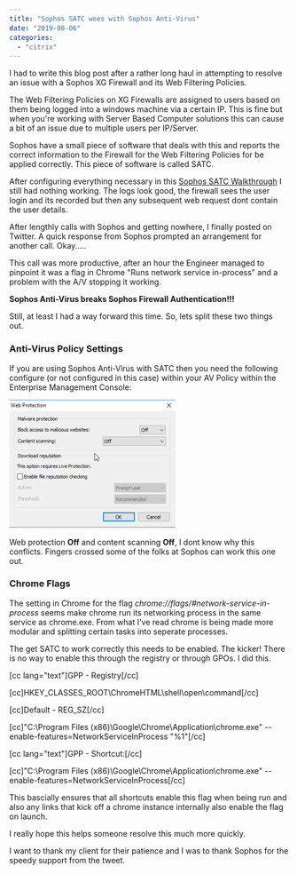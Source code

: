 ```yaml
---
title: "Sophos SATC woes with Sophos Anti-Virus"
date: "2019-08-06"
categories: 
  - "citrix"
---
```


I had to write this blog post after a rather long haul in attempting to resolve an issue with a Sophos XG Firewall and its Web Filtering Policies.

The Web Filtering Policies on XG Firewalls are assigned to users based on them being logged into a windows machine via a certain IP. This is fine but when you're working with Server Based Computer solutions this can cause a bit of an issue due to multiple users per IP/Server.

Sophos have a small piece of software that deals with this and reports the correct information to the Firewall for the Web Filtering Policies for be applied correctly. This piece of software is called SATC.

After configuring everything necessary in this [Sophos SATC Walkthrough](https://community.sophos.com/kb/en-us/127157) I still had nothing working. The logs look good, the firewall sees the user login and its recorded but then any subsequent web request dont contain the user details.

After lengthly calls with Sophos and getting nowhere, I finally posted on Twitter. A quick response from Sophos prompted an arrangement for another call. Okay.....

This call was more productive, after an hour the Engineer managed to pinpoint it was a flag in Chrome "Runs network service in-process" and a problem with the A/V stopping it working.

**Sophos Anti-Virus breaks Sophos Firewall Authentication!!!**

Still, at least I had a way forward this time. So, lets split these two things out.

### Anti-Virus Policy Settings

If you are using Sophos Anti-Virus with SATC then you need the following configure (or not configured in this case) within your AV Policy within the Enterprise Management Console:

![](images/Untitled-picture-300x231.png)

Web protection **Off** and content scanning **Off**, I dont know why this conflicts. Fingers crossed some of the folks at Sophos can work this one out.

### **Chrome Flags**

The setting in Chrome for the flag _chrome://flags/#network-service-in-process_ seems make chrome run its networking process in the same service as chrome.exe. From what I've read chrome is being made more modular and splitting certain tasks into seperate processes.

The get SATC to work correctly this needs to be enabled. The kicker! There is no way to enable this through the registry or through GPOs. I did this.

\[cc lang="text"\]GPP - Registry\[/cc\]

\[cc\]HKEY\_CLASSES\_ROOT\\ChromeHTML\\shell\\open\\command\[/cc\]

\[cc\]Default - REG\_SZ\[/cc\]

\[cc\]"C:\\Program Files (x86)\\Google\\Chrome\\Application\\chrome.exe" --enable-features=NetworkServiceInProcess "%1"\[/cc\]

\[cc lang="text"\]GPP - Shortcut:\[/cc\]

\[cc\]"C:\\Program Files (x86)\\Google\\Chrome\\Application\\chrome.exe" --enable-features=NetworkServiceInProcess\[/cc\]

This bascially ensures that all shortcuts enable this flag when being run and also any links that kick off a chrome instance internally also enable the flag on launch.

I really hope this helps someone resolve this much more quickly.

I want to thank my client for their patience and I was to thank Sophos for the speedy support from the tweet.
